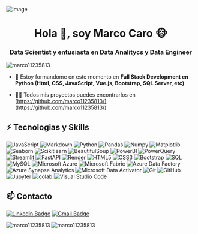 ![image](main/images.jpg)
<br />

<h1 align="center">Hola 👋, soy Marco Caro 🐵</h1>
<h3 align="center">Data Scientist y entusiasta en Data Analitycs y Data Engineer</h3>

<p align="left"> <img src="https://komarev.com/ghpvc/?username=marco11235813" alt="marco11235813" /> </p>

- 🌱 Estoy formandome en este momento en **Full Stack Development en Python (Html, CSS, JavaScript, Vue.js, Bootstrap, SQL Server, etc)**

- 👨‍💻 Todos mis proyectos puedes encontrarlos en [https://github.com/marco11235813/](https://github.com/marco11235813/)


## ⚡ Tecnologias y Skills

![JavaScript](https://img.shields.io/badge/-JavaScript-black?style=flat-square&logo=javascript)
![Markdown](https://img.shields.io/badge/-Markdown-black?style=flat&logo=markdown)
![Python](https://img.shields.io/badge/-Python-black?style=flat-square&logo=Python)
![Pandas](https://img.shields.io/badge/-Pandas-black?style=flat&logo=pandas)
![Numpy](https://img.shields.io/badge/-Numpy-black?style=flat&logo=numpy)
![Matplotlib](https://img.shields.io/badge/-Matplotlib-black?style=flat&logo=matplotlib)
![Seaborn](https://img.shields.io/badge/-Seaborn-black?style=flat&logo=seaborn)
![Scikitlearn](https://img.shields.io/badge/-Scikitlearn-black?style=flat&logo=scikitlearn)
![BeautifulSoup](https://img.shields.io/badge/-BeautifulSoup-black?style=flat&logo=beautifulsoup)
![PowerBI](https://img.shields.io/badge/-PowerBI-black?style=flat&logo=powerbi)
![PowerQuery](https://img.shields.io/badge/-PowerQuery-black?style=flat&logo=powerquery)
![Streamlit](https://img.shields.io/badge/-Streamlit-black?style=flat&logo=streamlit)
![FastAPI](https://img.shields.io/badge/-FastAPI-black?style=flat&logo=fastapi)
![Render](https://img.shields.io/badge/-Render-black?style=flat&logo=render)
![HTML5](https://img.shields.io/badge/-HTML5-E34F26?style=flat-square&logo=html5&logoColor=white)
![CSS3](https://img.shields.io/badge/-CSS3-1572B6?style=flat-square&logo=css3)
![Bootstrap](https://img.shields.io/badge/-Bootstrap-563D7C?style=flat-square&logo=bootstrap)
![SQL](https://img.shields.io/badge/-SQL-black?style=flat-square&logo=sql)
![MySQL](https://img.shields.io/badge/-MySQL-black?style=flat-square&logo=mysql)
![Microsoft Azure](https://img.shields.io/badge/Microsoft%20Azure-232F7E?style=flat-square&logo=microsoft-azure)
![Microsoft Fabric](https://img.shields.io/badge/-Microsoft_Fabric-232F7E?style=flat&logo=microsoft)
![Azure Data Factory](https://img.shields.io/badge/Azure%20Data%20Factory-232F7E?style=flat-square&logo=azure-data-factory)
![Azure Synapse Analytics](https://img.shields.io/badge/Azure%20Synapse%20Analytics-232F7E?style=flat-square&logo=azure-synapse-analytics)
![Microsoft Data Activator](https://img.shields.io/badge/Microsoft%20Data%20Activator-232F7E?style=flat-square&logo=microsoft-data-activator)
![Git](https://img.shields.io/badge/-Git-black?style=flat-square&logo=git)
![GitHub](https://img.shields.io/badge/-GitHub-black?style=flat-square&logo=github)
![Jupyter](https://img.shields.io/badge/-Jupyter-black?style=flat&logo=jupyter)
![colab](https://img.shields.io/badge/-colab-black?style=flat&logo=colabbadge)
![Visual Studio Code](https://img.shields.io/badge/-Visual%20Studio%20Code-black?style=flat&logo=visual-studio-code&logoColor=007ACC)




## 📫 Contacto
[![Linkedin Badge](https://img.shields.io/badge/-marcoantoniocaro22459711b-blue?style=flat-square&logo=Linkedin&logoColor=white&link=www.linkedin.com/in/marco-antonio-caro-22459711b/)](www.linkedin.com/in/marco-antonio-caro-22459711b/)
[![Gmail Badge](https://img.shields.io/badge/-marcocaro329@gmail.com-c14438?style=flat-square&logo=Gmail&logoColor=white&link=mailto:marcocaro329@gmail.com)](mailto:marcocaro329@gmail.com)




<p><img align="left" src="https://github-readme-stats.vercel.app/api/top-langs/?username=marco11235813&layout=compact" alt="marco11235813" /></p>
<p><img align="center" src="https://github-readme-stats.vercel.app/api?username=marco11235813&show_icons=true" alt="marco11235813" /></p>


